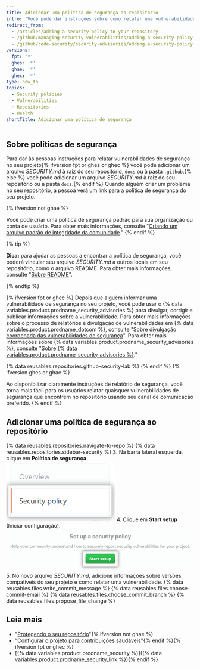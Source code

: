 ```yaml
---
title: Adicionar uma política de segurança ao repositório
intro: 'Você pode dar instruções sobre como relatar uma vulnerabilidade de segurança no seu projeto, adicionando uma política de segurança ao seu repositório.'
redirect_from:
  - /articles/adding-a-security-policy-to-your-repository
  - /github/managing-security-vulnerabilities/adding-a-security-policy-to-your-repository
  - /github/code-security/security-advisories/adding-a-security-policy-to-your-repository
versions:
  fpt: '*'
  ghes: '*'
  ghae: '*'
  ghec: '*'
type: how_to
topics:
  - Security policies
  - Vulnerabilities
  - Repositories
  - Health
shortTitle: Adicionar uma política de segurança
---
```


## Sobre políticas de segurança

Para dar às pessoas instruções para relatar vulnerabilidades de segurança no seu projeto{% ifversion fpt or ghes or ghec %} você pode adicionar um arquivo _SECURITY.md_ à raiz do seu repositório, `docs` ou à pasta `.github`.{% else %} você pode adicionar um arquivo _SECURITY.md_ à raiz do seu repositório ou à pasta `docs`.{% endif %} Quando alguém criar um problema no seu repositório, a pessoa verá um link para a política de segurança do seu projeto.

{% ifversion not ghae %}
<!-- no public repos in GHAE -->
Você pode criar uma política de segurança padrão para sua organização ou conta de usuário. Para obter mais informações, consulte "[Criando um arquivo padrão de integridade da comunidade](/communities/setting-up-your-project-for-healthy-contributions/creating-a-default-community-health-file)."
{% endif %}

{% tip %}

**Dica:** para ajudar as pessoas a encontrar a política de segurança, você poderá vincular seu arquivo _SECURITY.md_ a outros locais em seu repositório, como o arquivo README. Para obter mais informações, consulte "[Sobre README](/articles/about-readmes)".

{% endtip %}

{% ifversion fpt or ghec %}
Depois que alguém informar uma vulnerabilidade de segurança no seu projeto, você pode usar o {% data variables.product.prodname_security_advisories %} para divulgar, corrigir e publicar informações sobre a vulnerabilidade. Para obter mais informações sobre o processo de relatórios e divulgação de vulnerabilidades em {% data variables.product.prodname_dotcom %}, consulte "[Sobre divulgação coordenada das vulnerabilidades de segurança](/code-security/security-advisories/about-coordinated-disclosure-of-security-vulnerabilities#about-reporting-and-disclosing-vulnerabilities-in-projects-on-github)". Para obter mais informações sobre {% data variables.product.prodname_security_advisories %}, consulte "[Sobre {% data variables.product.prodname_security_advisories %}](/github/managing-security-vulnerabilities/about-github-security-advisories)."

{% data reusables.repositories.github-security-lab %}
{% endif %}
{% ifversion ghes or ghae %}
<!-- alternative to the content about GitHub Security Advisories in the dotcom article -->
Ao disponibilizar claramente instruções de relatório de segurança, você torna mais fácil para os usuários relatar quaisquer vulnerabilidades de segurança que encontrem no repositório usando seu canal de comunicação preferido.
{% endif %}

## Adicionar uma política de segurança ao repositório

{% data reusables.repositories.navigate-to-repo %}
{% data reusables.repositories.sidebar-security %}
3. Na barra lateral esquerda, clique em **Política de segurança**. ![Aba de política de segurança](/assets/images/help/security/security-policy-tab.png)
4. Clique em **Start setup** (Iniciar configuração). ![Botão Start setup (Iniciar configuração)](/assets/images/help/security/start-setup-security-policy-button.png)
5. No novo arquivo _SECURITY.md_, adicione informações sobre versões compatíveis do seu projeto e como relatar uma vulnerabilidade.
{% data reusables.files.write_commit_message %}
{% data reusables.files.choose-commit-email %}
{% data reusables.files.choose_commit_branch %}
{% data reusables.files.propose_file_change %}

## Leia mais

- "[Protegendo o seu repositório](/code-security/getting-started/securing-your-repository)"{% ifversion not ghae %}
- "[Configurar o projeto para contribuições saudáveis](/communities/setting-up-your-project-for-healthy-contributions)"{% endif %}{% ifversion fpt or ghec %}
- [{% data variables.product.prodname_security %}]({% data variables.product.prodname_security_link %}){% endif %}
